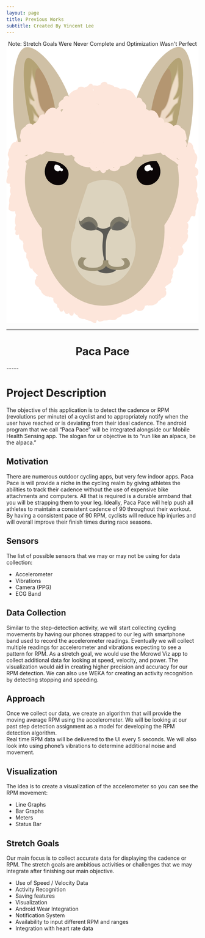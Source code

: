 ```yaml
---
layout: page
title: Previous Works
subtitle: Created By Vincent Lee
---
```


<center>Note: Stretch Goals Were Never Complete and Optimization Wasn't Perfect</center>

<img src="img/alpaca.png">

-----
<center><h1> Paca Pace </h1></center>
-----

# Project Description

The objective of this application is to detect the cadence or RPM (revolutions per minute) of a cyclist and to appropriately notify when the user have reached or is deviating from their ideal cadence. The android program that we call “Paca Pace” will be integrated alongside our Mobile Health Sensing app. The slogan for ur objective is to “run like an alpaca, be the alpaca.”

## Motivation 

There are numerous outdoor cycling apps, but very few indoor apps.  Paca Pace is will provide a niche in the cycling realm by giving athletes the abilities to track their cadence without the use of expensive bike attachments and computers.  All that is required is a durable armband that you will be strapping them to your leg.
Ideally, Paca Pace will help push all athletes to maintain a consistent cadence of 90 throughout their workout.  By having a consistent pace of 90 RPM, cyclists will reduce hip injuries and will overall improve their finish times during race seasons.  

## Sensors

The list of possible sensors that we may or may not be using for data collection:

- Accelerometer
- Vibrations
- Camera (PPG)
- ECG Band

## Data Collection

Similar to the step-detection activity, we will start collecting cycling movements by having our phones strapped to our leg with smartphone band used to record the accelerometer readings. Eventually we will collect multiple readings for accelerometer and vibrations expecting to see a pattern for RPM.
As a stretch goal, we would use the Mcrowd Viz app to collect additional data for looking at speed, velocity, and power. The visualization would aid in creating higher precision and accuracy for our RPM detection. We can also use WEKA for creating an activity recognition by detecting stopping and speeding.

## Approach

Once we collect our data, we create an algorithm that will provide the moving average RPM using the accelerometer.  We will be looking at our past step detection assignment as a model for developing the RPM detection algorithm.  
Real time RPM data will be delivered to the UI every 5 seconds. We will also look into using phone’s vibrations to determine additional noise and movement.

## Visualization

The idea is to create a visualization of the accelerometer so you can see the RPM movement:

- Line Graphs
- Bar Graphs
- Meters
- Status Bar

## Stretch Goals

Our main focus is to collect accurate data for displaying the cadence or RPM. The stretch goals are ambitious activities or challenges that we may integrate after finishing our main objective. 

- Use of Speed / Velocity Data
- Activity Recognition
- Saving features
- Visualization
- Android Wear Integration
- Notification System
- Availability to input different RPM and ranges
- Integration with heart rate data

